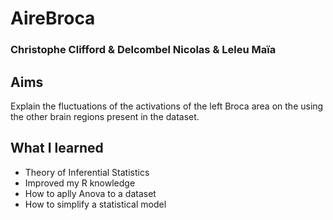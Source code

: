 # AireBroca
### Christophe Clifford & Delcombel Nicolas & Leleu Maïa
## Aims
Explain the fluctuations of the activations of the left Broca area on the using the other brain regions present in the dataset.
## What I learned
* Theory of Inferential Statistics
* Improved my R knowledge
* How to aplly Anova to a dataset
* How to simplify a statistical model

